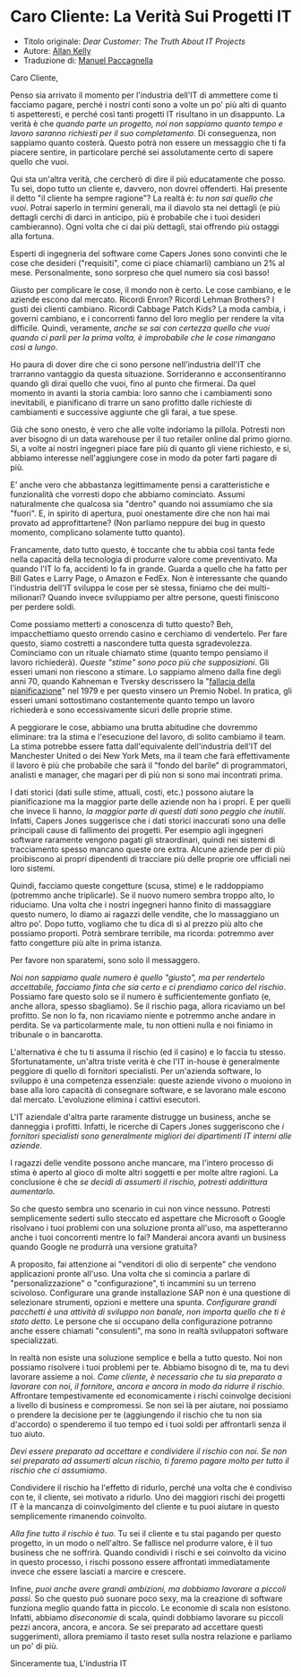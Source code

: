 # Caro Cliente: La Verità Sui Progetti IT #

- Titolo originale: *Dear Customer: The Truth About IT Projects*
- Autore: [Allan Kelly](http://agile.techwell.com/articles/original/dear-customer-truth-about-it-projects)
- Traduzione di: [Manuel Paccagnella](http://manuelp.github.com)

Caro Cliente,

Penso sia arrivato il momento per l'industria dell'IT di ammettere come ti facciamo pagare, perché i nostri conti sono a volte un po' più alti di quanto ti aspetteresti, e perché così tanti progetti IT risultano in un disappunto. La verità è che *quando parte un progetto, noi non sappiamo quanto tempo e lavoro saranno richiesti per il suo completamento*. Di conseguenza, non sappiamo quanto costerà. Questo potrà non essere un messaggio che ti fa piacere sentire, in particolare perché sei assolutamente certo di sapere quello che vuoi.

Qui sta un'altra verità, che cercherò di dire il più educatamente che posso. Tu sei, dopo tutto un cliente e, davvero, non dovrei offenderti. Hai presente il detto "il cliente ha sempre ragione"? La realtà è: *tu non sai quello che vuoi*. Potrai saperlo in termini generali, ma il diavolo sta nei dettagli (e più dettagli cerchi di darci in anticipo, più è probabile che i tuoi desideri cambieranno). Ogni volta che ci dai più dettagli, stai offrendo più ostaggi alla fortuna.

Esperti di ingegneria del software come Capers Jones sono convinti che le cose che desideri ("requisiti", come ci piace chiamarli) cambiano un 2% al mese. Personalmente, sono sorpreso che quel numero sia così basso!

Giusto per complicare le cose, il mondo non è certo. Le cose cambiano, e le aziende escono dal mercato. Ricordi Enron? Ricordi Lehman Brothers? I gusti dei clienti cambiano. Ricordi Cabbage Patch Kids? La moda cambia, i governi cambiano, e i concorrenti fanno del loro meglio per rendere la vita difficile. Quindi, veramente, *anche se sai con certezza quello che vuoi quando ci parli per la prima volta, è improbabile che le cose rimangano così a lungo*.

Ho paura di dover dire che ci sono persone nell'industria dell'IT che trarranno vantaggio da questa situazione. Sorrideranno e acconsentiranno quando gli dirai quello che vuoi, fino al punto che firmerai. Da quel momento in avanti la storia cambia: loro sanno che i cambiamenti sono inevitabili, e pianificano di trarre un sano profitto dalle richieste di cambiamenti e successive aggiunte che gli farai, a tue spese.

Già che sono onesto, è vero che alle volte indoriamo la pillola. Potresti non aver bisogno di un data warehouse per il tuo retailer online dal primo giorno. Si, a volte ai nostri ingegneri piace fare più di quanto gli viene richiesto, e si, abbiamo interesse nell'aggiungere cose in modo da poter farti pagare di più.

E' anche vero che abbastanza legittimamente pensi a caratteristiche e funzionalità che vorresti dopo che abbiamo cominciato. Assumi naturalmente che qualcosa sia "dentro" quando noi assumiamo che sia "fuori". E, in spirito di apertura, puoi onestamente dire che non hai mai provato ad approfittartene? (Non parliamo neppure dei bug in questo momento, complicano solamente tutto quanto).

Francamente, dato tutto questo, è toccante che tu abbia così tanta fede nella capacità della tecnologia di produrre valore come preventivato. Ma quando l'IT lo fa, accidenti lo fa in grande. Guarda a quello che ha fatto per Bill Gates e Larry Page, o Amazon e FedEx. Non è interessante che quando l'industria dell'IT sviluppa le cose per sè stessa, finiamo che dei multi-milionari? Quando invece sviluppiamo per altre persone, questi finiscono per perdere soldi.

Come possiamo metterti a conoscenza di tutto questo? Beh, impacchettiamo questo orrendo casino e cerchiamo di vendertelo. Per fare questo, siamo costretti a nascondere tutta questa sgradevolezza. Cominciamo con un rituale chiamato stime (quanto tempo pensiamo il lavoro richiederà). *Queste "stime" sono poco più che supposizioni*. Gli esseri umani non riescono a stimare. Lo sappiamo almeno dalla fine degli anni 70, quando Kahneman e Tversky descrissero la "[fallacia della pianificazione](http://en.wikipedia.org/wiki/Planning_fallacy)" nel 1979 e per questo vinsero un Premio Nobel. In pratica, gli esseri umani sottostimano costantemente quanto tempo un lavoro richiederà e sono eccessivamente sicuri delle proprie stime.

A peggiorare le cose, abbiamo una brutta abitudine che dovremmo eliminare: tra la stima e l'esecuzione del lavoro, di solito cambiamo il team. La stima potrebbe essere fatta dall'equivalente dell'industria dell'IT del Manchester United o dei New York Mets, ma il team che farà effettivamente il lavoro è più che probabile che sarà il "fondo del barile" di programmatori, analisti e manager, che magari per di più non si sono mai incontrati prima.

I dati storici (dati sulle stime, attuali, costi, etc.) possono aiutare la pianificazione ma la maggior parte delle aziende non ha i propri. E per quelli che invece li hanno, *la maggior parte di questi dati sono peggio che inutili*. Infatti, Capers Jones suggerisce che i dati storici inaccurati sono una delle principali cause di fallimento dei progetti. Per esempio agli ingegneri software raramente vengono pagati gli straordinari, quindi nei sistemi di tracciamento spesso mancano queste ore extra. Alcune aziende per di più proibiscono ai propri dipendenti di tracciare più delle proprie ore ufficiali nei loro sistemi.

Quindi, facciamo queste congetture (scusa, stime) e le raddoppiamo (potremmo anche triplicarle). Se il nuovo numero sembra troppo alto, lo riduciamo. Una volta che i nostri ingegneri hanno finito di massaggiare questo numero, lo diamo ai ragazzi delle vendite, che lo massaggiano un altro po'. Dopo tutto, vogliamo che tu dica di sì al prezzo più alto che possiamo proporti. Potrà sembrare terribile, ma ricorda: potremmo aver fatto congetture più alte in prima istanza.

Per favore non sparatemi, sono solo il messaggero.

*Noi non sappiamo quale numero è quello "giusto", ma per rendertelo accettabile, facciamo finta che sia certo e ci prendiamo carico del rischio*. Possiamo fare questo solo se il numero è sufficientemente gonfiato (e, anche allora, spesso sbagliamo). Se il rischio paga, allora ricaviamo un bel profitto. Se non lo fa, non ricaviamo niente e potremmo anche andare in perdita. Se va particolarmente male, tu non ottieni nulla e noi finiamo in tribunale o in bancarotta.

L'alternativa è che tu ti assuma il rischio (ed il casino) e lo faccia tu stesso. Sfortunatamente, un'altra triste verità è che l'IT in-house è generalmente peggiore di quello di fornitori specialisti. Per un'azienda software, lo sviluppo è una competenza essenziale: queste aziende vivono o muoiono in base alla loro capacità di consegnare software, e se lavorano male escono dal mercato. L'evoluzione elimina i cattivi esecutori.

L'IT aziendale d'altra parte raramente distrugge un business, anche se danneggia i profitti. Infatti, le ricerche di Capers Jones suggeriscono che *i fornitori specialisti sono generalmente migliori dei dipartimenti IT interni alle aziende*.

I ragazzi delle vendite possono anche mancare, ma l'intero processo di stima è aperto al gioco di molte altri soggetti e per molte altre ragioni. La conclusione è che *se decidi di assumerti il rischio, potresti addirittura aumentarlo*.

So che questo sembra uno scenario in cui non vince nessuno. Potresti semplicemente sederti sullo steccato ed aspettare che Microsoft o Google risolvano i tuoi problemi con una soluzione pronta all'uso, ma aspetteranno anche i tuoi concorrenti mentre lo fai? Manderai ancora avanti un business quando Google ne produrrà una versione gratuita?

A proposito, fai attenzione ai "venditori di olio di serpente" che vendono applicazioni pronte all'uso. Una volta che si comincia a parlare di "personalizzazione" o "configurazione", ti incammini su un terreno scivoloso. Configurare una grande installazione SAP non è una questione di selezionare strumenti, opzioni e mettere una spunta. *Configurare grandi pacchetti è una attività di sviluppo non banale, non importa quello che ti è stato detto*. Le persone che si occupano della configurazione potranno anche essere chiamati "consulenti", ma sono in realtà sviluppatori software specializzati.

In realtà non esiste una soluzione semplice e bella a tutto questo. Noi non possiamo risolvere i tuoi problemi per te. Abbiamo bisogno di te, ma tu devi lavorare assieme a noi. *Come cliente, è necessario che tu sia preparato a lavorare con noi, il fornitore, ancora e ancora in modo da ridurre il rischio*. Affrontare tempestivamente ed economicamente i rischi coinvolge decisioni a livello di business e compromessi. Se non sei là per aiutare, noi possiamo o prendere la decisione per te (aggiungendo il rischio che tu non sia d'accordo) o spenderemo il tuo tempo ed i tuoi soldi per affrontarli senza il tuo aiuto.

*Devi essere preparato ad accettare e condividere il rischio con noi. Se non sei preparato ad assumerti alcun rischio, ti faremo pagare molto per tutto il rischio che ci assumiamo*.

Condividere il rischio ha l'effetto di ridurlo, perché una volta che è condiviso con te, il cliente, sei motivato a ridurlo. Uno dei maggiori rischi dei progetti IT è la mancanza di coinvolgimento del cliente e tu puoi aiutare in questo semplicemente rimanendo coinvolto.

*Alla fine tutto il rischio è tuo*. Tu sei il cliente e tu stai pagando per questo progetto, in un modo o nell'altro. Se fallisce nel produrre valore, è il tuo business che ne soffrirà. Quando condividi i rischi e sei coinvolto da vicino in questo processo, i rischi possono essere affrontati immediatamente invece che essere lasciati a marcire e crescere.

Infine, *puoi anche avere grandi ambizioni, ma dobbiamo lavorare a piccoli passi*. So che questo può suonare poco sexy, ma la creazione di software funziona meglio quando fatta in piccolo. Le economie di scala non esistono. Infatti, abbiamo *diseconomie* di scala, quindi dobbiamo lavorare su piccoli pezzi ancora, ancora, e ancora. Se sei preparato ad accettare questi suggerimenti, allora premiamo il tasto reset sulla nostra relazione e parliamo un po' di più.

Sinceramente tua,
L'industria IT
